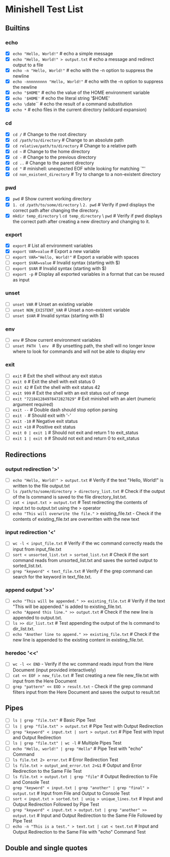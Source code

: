 # Minishell Test List

## Builtins

### echo

- [x] `echo "Hello, World!"` # echo a simple message
- [x] `echo "Hello, World!" > output.txt` # echo a message and redirect output to a file
- [x] `echo -n "Hello, World!"` # echo with the -n option to suppress the newline
- [x] `echo -nnnnnnnnn "Hello, World!"` # echo with the -n option to suppress the newline
- [x] `echo "$HOME"` # echo the value of the HOME environment variable
- [x] `echo '$HOME'` # echo the literal string '$HOME'
- [x] `echo \`date\`` # echo the result of a command substitution
- [x] `echo *` # echo files in the current directory (wildcard expansion)

### cd

- [x] `cd /` # Change to the root directory
- [x] `cd /path/to/directory` # Change to an absolute path
- [x] `cd relative/path/to/directory` # Change to a relative path
- [x] `cd ~` # Change to the home directory
- [x] `cd -` # Change to the previous directory
- [x] `cd ..` # Change to the parent directory
- [x] `cd "` # minishell: unexpected EOF while looking for matching `"'
- [x] `cd non_existent_directory` # Try to change to a non-existent directory

### pwd

- [x] `pwd` # Show current working directory
- [x] `1. cd /path/to/some/directory` \ `2. pwd` # Verify if pwd displays the correct path after changing the directory.
- [x] `mkdir temp_directory` \ `cd temp_directory` \ `pwd` # Verify if pwd displays the correct path after creating a new directory and changing to it.

### export

- [x] `export` # List all environment variables
- [x] `export VAR=value` # Export a new variable
- [ ] `export VAR="Hello, World!"` # Export a variable with spaces
- [ ] `export $VAR=value` # Invalid syntax (starting with $)
- [ ] `export $VAR` # Invalid syntax (starting with $)
- [ ] `export -p` # Display all exported variables in a format that can be reused as input

### unset

- [ ] `unset VAR` # Unset an existing variable
- [ ] `unset NON_EXISTENT_VAR` # Unset a non-existent variable
- [ ] `unset $VAR` # Invalid syntax (starting with $)

### env

- [ ] `env` # Show current environment variables
- [ ] `unset PATH ` \ `env ` # By unsetting path, the shell will no longer know where to look for commands and will not be able to display env

### exit

- [ ] `exit` # Exit the shell without any exit status
- [ ] `exit 0` # Exit the shell with exit status 0
- [ ] `exit 42` # Exit the shell with exit status 42
- [ ] `exit 999` # Exit the shell with an exit status out of range
- [ ] `exit "721841284978472827829"` # Exit minishell with an alert (numeric argument required)
- [ ] `exit --` # Double dash should stop option parsing
- [ ] `exit -` # Should exit with '-'
- [ ] `exit -10` # Negative exit status
- [ ] `exit +10` # Positive exit status
- [ ] `exit 0 | exit 1` # Should not exit and return 1 to exit_status
- [ ] `exit 1 | exit 0` # Should not exit and return 0 to exit_status

## Redirections 

### output redirection '>'

- [ ] `echo "Hello, World!" > output.txt` # Verify if the text "Hello, World!" is written to the file output.txt
- [ ] `ls /path/to/some/directory > directory_list.txt` # Check if the output of the ls command is saved to the file directory_list.txt.
- [ ] `cat < input.txt > output.txt` # Test redirecting the contents of input.txt to output.txt using the > operator
- [ ] `echo "This will overwrite the file."` > existing_file.txt - Check if the contents of existing_file.txt are overwritten with the new text

### input redirection '<' 

- [ ] `wc -l < input_file.txt` # Verify if the wc command correctly reads the input from input_file.txt
- [ ] `sort < unsorted_list.txt > sorted_list.txt` # Check if the sort command reads from unsorted_list.txt and saves the sorted output to sorted_list.txt.
- [ ] `grep "keyword" < text_file.txt` # Verify if the grep command can search for the keyword in text_file.txt.

### append output '>>'

- [ ] `echo "This will be appended." >> existing_file.txt` # Verify if the text "This will be appended." is added to existing_file.txt.
- [ ] `echo "Append this line." >> output.txt` # Check if the new line is appended to output.txt.
- [ ] `ls >> dir_list.txt` # Test appending the output of the ls command to dir_list.txt.
- [ ] `echo "Another line to append." >> existing_file.txt` # Check if the new line is appended to the existing content in existing_file.txt.

### heredoc '<<'
- [ ] `wc -l << END` - Verify if the wc command reads input from the Here Document (input provided interactively)
- [ ] `cat << EOF > new_file.txt` # Test creating a new file new_file.txt with input from the Here Document
- [ ] `grep "pattern" << EOD > result.txt` - Check if the grep command filters input from the Here Document and saves the output to result.txt

## Pipes

- [ ] `ls | grep "file.txt"` # Basic Pipe Test
- [ ] `ls | grep "file.txt" > output.txt` # Pipe Test with Output Redirection
- [ ] `grep "keyword" < input.txt | sort > output.txt` # Pipe Test with Input and Output Redirection
- [ ] `ls | grep "file.txt" | wc -l` # Multiple Pipes Test
- [ ] `echo "Hello, world!" | grep "Hello"` # Pipe Test with "echo" Command
- [ ] `ls file.txt 2> error.txt` # Error Redirection Test
- [ ] `ls file.txt > output_and_error.txt 2>&1` # Output and Error Redirection to the Same File Test
- [ ] `ls file.txt > output.txt | grep "file"` # Output Redirection to File and Console Test
- [ ] `grep "keyword" < input.txt | grep "another" | grep "final" > output.txt` # Input from File and Output to Console Test
- [ ] `sort < input.txt > sorted.txt | uniq > unique_lines.txt` # Input and Output Redirection Followed by Pipe Test
- [ ] `grep "keyword" < input.txt > output.txt | grep "another" >> output.txt` # Input and Output Redirection to the Same File Followed by Pipe Test
- [ ] `echo -n "This is a test." > text.txt | cat < text.txt` # Input and Output Redirection to the Same File with "echo" Command Test

## Double and single quotes 
